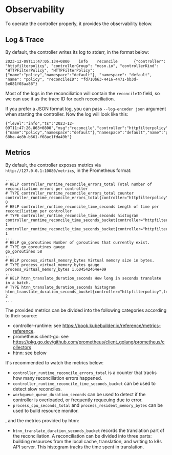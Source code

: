 # Observability

To operate the controller properly, it provides the observability below.

## Log & Trace

By default, the controller writes its log to stderr, in the format below:

```
2023-12-09T11:47:05.134+0800    info    reconcile       {"controller": "httpfilterpolicy", "controllerGroup": "mosn.io", "controllerKind": "HTTPFilterPolicy", "HTTPFilterPolicy": {"name":"policy","namespace":"default"}, "namespace": "default", "name": "policy", "reconcileID": "fd710b63-4416-4471-bb3d-5e081f03aa86"}
```

Most of the logs in the reconciliation will contain the `reconcileID` field, so we can use it as the trace ID for each reconciliation.

If you prefer a JSON format log, you can pass `--log-encoder json` argument when starting the controller. Now the log will look like this:

```
{"level":"info","ts":"2023-12-09T11:47:26.863+0800","msg":"reconcile","controller":"httpfilterpolicy","controllerGroup":"mosn.io","controllerKind":"HTTPFilterPolicy","HTTPFilterPolicy":{"name":"policy","namespace":"default"},"namespace":"default","name":"policy","reconcileID":"3120c72c-68ba-4e8b-b661-f68ac1fda49b"}
```

## Metrics

By default, the controller exposes metrics via `http://127.0.0.1:10080/metrics`, in the Prometheus format:

```
...
# HELP controller_runtime_reconcile_errors_total Total number of reconciliation errors per controller
# TYPE controller_runtime_reconcile_errors_total counter
controller_runtime_reconcile_errors_total{controller="httpfilterpolicy"} 0
# HELP controller_runtime_reconcile_time_seconds Length of time per reconciliation per controller
# TYPE controller_runtime_reconcile_time_seconds histogram
controller_runtime_reconcile_time_seconds_bucket{controller="httpfilterpolicy",le="0.005"} 1
controller_runtime_reconcile_time_seconds_bucket{controller="httpfilterpolicy",le="0.01"} 1
...
# HELP go_goroutines Number of goroutines that currently exist.
# TYPE go_goroutines gauge
go_goroutines 58
...
# HELP process_virtual_memory_bytes Virtual memory size in bytes.
# TYPE process_virtual_memory_bytes gauge
process_virtual_memory_bytes 1.604542464e+09
...
# HELP htnn_translate_duration_seconds How long in seconds translate in a batch.
# TYPE htnn_translate_duration_seconds histogram
htnn_translate_duration_seconds_bucket{controller="httpfilterpolicy",le="0.0001"} 2
...
```

The provided metrics can be divided into the following categories according to their source:

* controller-runtime: see https://book.kubebuilder.io/reference/metrics-reference.
* prometheus client-go: see https://pkg.go.dev/github.com/prometheus/client_golang/prometheus/collectors
* htnn: see below

It's recommended to watch the metrics below:

* `controller_runtime_reconcile_errors_total` is a counter that tracks how many reconciliation errors happened.
* `controller_runtime_reconcile_time_seconds_bucket` can be used to detect slow reconciles.
* `workqueue_queue_duration_seconds` can be used to detect if the controller is overloaded, or frequently requeuing due to error.
* `process_cpu_seconds_total` and `process_resident_memory_bytes` can be used to build resource monitor.

, and the metrics provided by htnn:

* `htnn_translate_duration_seconds_bucket` records the translation part of the reconciliation. A reconciliation can be divided into three parts: building resources from the local cache, translation, and writing to k8s API server. This histogram tracks the time spent in translation.
